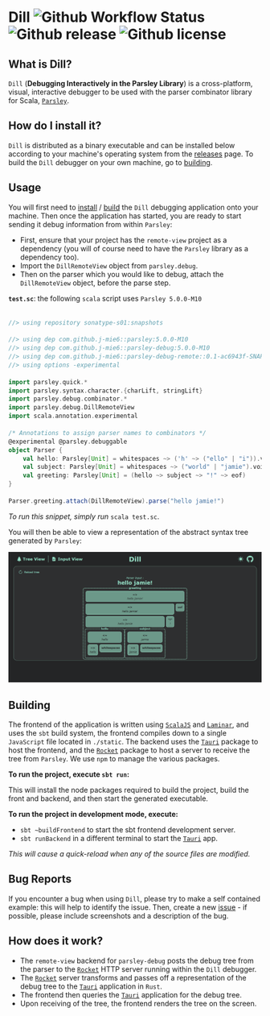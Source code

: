 # Dill ![Github Workflow Status](https://img.shields.io/github/actions/workflow/status/j-mie6/parsley-debug-app/dill-ci.yml?branch=main) ![Github release](https://img.shields.io/github/v/release/j-mie6/parsley-debug-app) ![Github license](https://img.shields.io/github/license/j-mie6/parsley-debug-app) 


## What is Dill?

`Dill` (**Debugging Interactively in the Parsley Library**) is a cross-platform, visual, interactive debugger to be used with the parser combinator library for Scala, [`Parsley`](https://github.com/j-mie6/parsley).


## How do I install it?

`Dill` is distributed as a binary executable and can be installed below according to your machine's operating system from the [releases](https://github.com/j-mie6/parsley-debug-app/releases/) page.
To build the `Dill` debugger on your own machine, go to [building](#building).


## Usage

You will first need to [install](#how-do-i-install-it) / [build](#building) the `Dill` debugging application onto your machine. Then once the application has started, you are ready to start sending it debug information from within `Parsley`:

- First, ensure that your project has the `remote-view` project as a dependency (you will of course need to have the `Parsley` library as a dependency too).
- Import the `DillRemoteView` object from `parsley.debug`.
- Then on the parser which you would like to debug, attach the `DillRemoteView` object, before the parse step.

**`test.sc`**: the following `scala` script uses `Parsley 5.0.0-M10`

```scala

//> using repository sonatype-s01:snapshots

//> using dep com.github.j-mie6::parsley:5.0.0-M10
//> using dep com.github.j-mie6::parsley-debug:5.0.0-M10 
//> using dep com.github.j-mie6::parsley-debug-remote::0.1-ac6943f-SNAPSHOT
//> using options -experimental

import parsley.quick.*
import parsley.syntax.character.{charLift, stringLift}
import parsley.debug.combinator.*
import parsley.debug.DillRemoteView
import scala.annotation.experimental

/* Annotations to assign parser names to combinators */ 
@experimental @parsley.debuggable 
object Parser {
    val hello: Parsley[Unit] = whitespaces ~> ('h' ~> ("ello" | "i")).void <~ whitespaces
    val subject: Parsley[Unit] = whitespaces ~> ("world" | "jamie").void <~ whitespaces
    val greeting: Parsley[Unit] = (hello ~> subject ~> "!" ~> eof)
}

Parser.greeting.attach(DillRemoteView).parse("hello jamie!")

```

_To run this snippet, simply run_ `scala test.sc`.

You will then be able to view a representation of the abstract syntax tree generated by `Parsley`:

![Debugging "hello jamie!"](readme/images/DillHelloJamie.png)


## Building

The frontend of the application is written using [`ScalaJS`](https://www.scala-js.org/) and [`Laminar`](https://laminar.dev/), and uses the `sbt` build system, the frontend compiles down to a single `JavaScript` file located in `./static`. The backend uses the [`Tauri`](https://v2.tauri.app/) package to host the frontend, and the [`Rocket`](https://rocket.rs/) package to host a server to receive the tree from `Parsley`. We use `npm` to manage the various packages.

**To run the project, execute `sbt run`:**

This will install the node packages required to build the project, build the front and backend, and then start the generated executable.

**To run the project in development mode, execute:**
- `sbt ~buildFrontend` to start the sbt frontend development server.
- `sbt runBackend` in a different terminal to start the [`Tauri`](https://v2.tauri.app/) app.

_This will cause a quick-reload when any of the source files are modified._


## Bug Reports

If you encounter a bug when using `Dill`, please try to make a self contained example: this will help to identify the issue.
Then, create a new [issue](https://github.com/j-mie6/parsley-debug-app/issues) - if possible, please include screenshots and a description of the bug.


## How does it work?

- The `remote-view` backend for `parsley-debug` posts the debug tree from the parser to the [`Rocket`](https://rocket.rs/) HTTP server running within the `Dill` debugger.
- The [`Rocket`](https://rocket.rs/) server transforms and passes off a representation of the debug tree to the [`Tauri`](https://v2.tauri.app/) application in `Rust`.
- The frontend then queries the [`Tauri`](https://v2.tauri.app/) application for the debug tree.
- Upon receiving of the tree, the frontend renders the tree on the screen.
